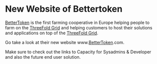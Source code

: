 # New Website of Bettertoken

[BetterToken](threefold__bettertoken) is the first farming cooperative in Europe helping people to farm on the [ThreeFold Grid](threefold__threefold_grid) and helping customers to host their solutions and applications on top of the [ThreeFold Grid](threefold__threefold_grid).

Go take a look at their new website www.[BetterToken](threefold__bettertoken).com.

Make sure to check out the links to Capacity for Sysadmins & Developer and also the future end user solution.